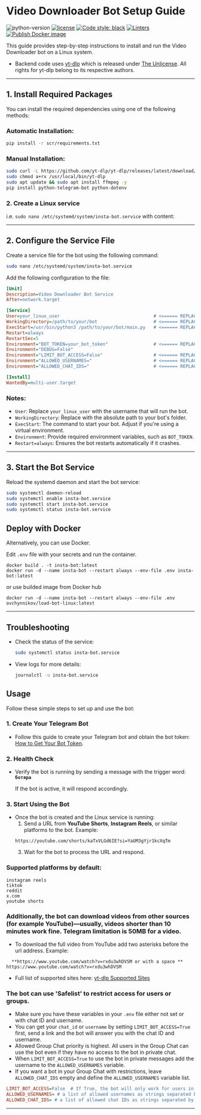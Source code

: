 # Video Downloader Bot Setup Guide

![python-version](https://img.shields.io/badge/python-3.9_3.13-blue.svg)
[![license](https://img.shields.io/badge/License-MIT-blue.svg)](LICENSE)
[![Code style: black](https://img.shields.io/badge/code%20style-black-000000.svg)](https://github.com/psf/black)
[![Linters](https://github.com/ovchynnikov/load-bot-linux/actions/workflows/linets.yml/badge.svg)](https://github.com/ovchynnikov/load-bot-linux/actions/workflows/linets.yml)
[![Publish Docker image](https://github.com/ovchynnikov/load-bot-linux/actions/workflows/github-actions-push-image.yml/badge.svg)](https://github.com/ovchynnikov/load-bot-linux/actions/workflows/github-actions-push-image.yml)

This guide provides step-by-step instructions to install and run the Video Downloader bot on a Linux system.
- Backend code uses [yt-dlp](https://github.com/yt-dlp/yt-dlp) which is released under [The Unlicense](https://unlicense.org/). All rights for yt-dlp belong to its respective authors.
---

## 1. Install Required Packages

You can install the required dependencies using one of the following methods:

### Automatic Installation:
```bash
pip install -r scr/requirements.txt
```

### Manual Installation:
```bash
sudo curl -L https://github.com/yt-dlp/yt-dlp/releases/latest/download/yt-dlp -o /usr/local/bin/yt-dlp
sudo chmod a+rx /usr/local/bin/yt-dlp
sudo apt update && sudo apt install ffmpeg -y
pip install python-telegram-bot python-dotenv
```
### 2. Create a Linux service

i.e. `sudo nano /etc/systemd/system/insta-bot.service` with content:

---

## 2. Configure the Service File

Create a service file for the bot using the following command:
```bash
sudo nano /etc/systemd/system/insta-bot.service
```

Add the following configuration to the file:
```ini
[Unit]
Description=Video Downloader Bot Service
After=network.target

[Service]
User=your_linux_user                                   # <====== REPLACE THIS
WorkingDirectory=/path/to/your/bot                     # <====== REPLACE THIS
ExecStart=/usr/bin/python3 /path/to/your/bot/main.py   # <====== REPLACE THIS
Restart=always
RestartSec=5
Environment="BOT_TOKEN=your_bot_token"                 # <====== REPLACE THIS
Environment="DEBUG=False"
Environment="LIMIT_BOT_ACCESS=False"                   # <====== REPLACE THIS (value is optional. False by default) Type: Boolean
Environment="ALLOWED_USERNAMES="                       # <====== REPLACE THIS (value is optional) Type: string separated by commas. Example: ALLOWED_USERNAMES=username1,username2,username3
Environment="ALLOWED_CHAT_IDS="                        # <====== REPLACE THIS (value is optional) Type: string separated by commas  Example: ALLOWED_CHAT_IDS=12349,12345,123456

[Install]
WantedBy=multi-user.target
```

### Notes:
- `User`: Replace `your_linux_user` with the username that will run the bot.
- `WorkingDirectory`: Replace with the absolute path to your bot's folder.
- `ExecStart`: The command to start your bot. Adjust if you're using a virtual environment.
- `Environment`: Provide required environment variables, such as `BOT_TOKEN`.
- `Restart=always`: Ensures the bot restarts automatically if it crashes.

---

## 3. Start the Bot Service

Reload the systemd daemon and start the bot service:

```bash
sudo systemctl daemon-reload
sudo systemctl enable insta-bot.service
sudo systemctl start insta-bot.service
sudo systemctl status insta-bot.service
```

## Deploy with Docker

Alternatively, you can use Docker.

Edit `.env` file with your secrets and run the container.

```
docker build . -t insta-bot:latest
docker run -d --name insta-bot --restart always --env-file .env insta-bot:latest
```
or use builded image from Docker hub
```
docker run -d --name insta-bot --restart always --env-file .env ovchynnikov/load-bot-linux:latest
```
---

## Troubleshooting

- Check the status of the service:
  ```bash
  sudo systemctl status insta-bot.service
  ```
- View logs for more details:
  ```bash
  journalctl -u insta-bot.service
  ```

## Usage

Follow these simple steps to set up and use the bot:

### 1. Create Your Telegram Bot
- Follow this guide to create your Telegram bot and obtain the bot token:
  [How to Get Your Bot Token](https://www.freecodecamp.org/news/how-to-create-a-telegram-bot-using-python/).

### 2. Health Check
- Verify the bot is running by sending a message with the trigger word:
  **`ботяра`**

  If the bot is active, it will respond accordingly.

### 3. Start Using the Bot
- Once the bot is created and the Linux service is running:
  1. Send a URL from **YouTube Shorts**, **Instagram Reels**, or similar platforms to the bot.
  Example:
  ```
  https://youtube.com/shorts/kaTxVLGd6IE?si=YaUM3gYjr1kcXqTm
  ```
  3. Wait for the bot to process the URL and respond.

### Supported platforms by default:
```
instagram reels
tiktok
reddit
x.com
youtube shorts
```

### Additionally, the bot can download videos from other sources (for example YouTube)—usually, videos shorter than 10 minutes work fine. Telegram limitation is 50MB for a video.
- To download the full video from YouTube add two asterisks before the url address.
Example:
```
  **https://www.youtube.com/watch?v=rxdu3whDVSM or with a space ** https://www.youtube.com/watch?v=rxdu3whDVSM
```
- Full list of supported sites here: [yt-dlp Supported Sites](https://github.com/yt-dlp/yt-dlp/blob/master/supportedsites.md)

### The bot can use 'Safelist' to restrict access for users or groups.
- Make sure you have these variables in your `.env` file either not set or with chat ID and username.
- You can get your `chat_id` or `username` by setting `LIMIT_BOT_ACCESS=True` first, send a link and the bot will answer you with the chat ID and username.
- Allowed Group Chat priority is highest. All users in the Group Chat can use the bot even if they have no access to the bot in private chat.
- When `LIMIT_BOT_ACCESS=True` to use the bot in private messages add the username to the `ALLOWED_USERNAMES` variable.
- If you want a bot in your Group Chat with restrictions, leave `ALLOWED_CHAT_IDS` empty and define the `ALLOWED_USERNAMES` variable list.
```ini
LIMIT_BOT_ACCESS=False  # If True, the bot will only work for users in ALLOWED_USERNAMES or ALLOWED_CHAT_IDS
ALLOWED_USERNAMES= # a list of allowed usernames as strings separated by commas. Example: ALLOWED_USERNAMES=username1,username2,username3
ALLOWED_CHAT_IDS= # a list of allowed chat IDs as strings separated by commas. Example: ALLOWED_CHAT_IDS=12349,12345,123456
```
---

